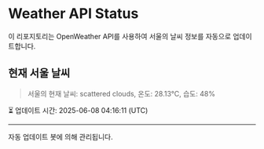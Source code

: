 
# Weather API Status

이 리포지토리는 OpenWeather API를 사용하여 서울의 날씨 정보를 자동으로 업데이트합니다.

## 현재 서울 날씨
> 서울의 현재 날씨: scattered clouds, 온도: 28.13°C, 습도: 48%

⏳ 업데이트 시간: 2025-06-08 04:16:11 (UTC)

---
자동 업데이트 봇에 의해 관리됩니다.

